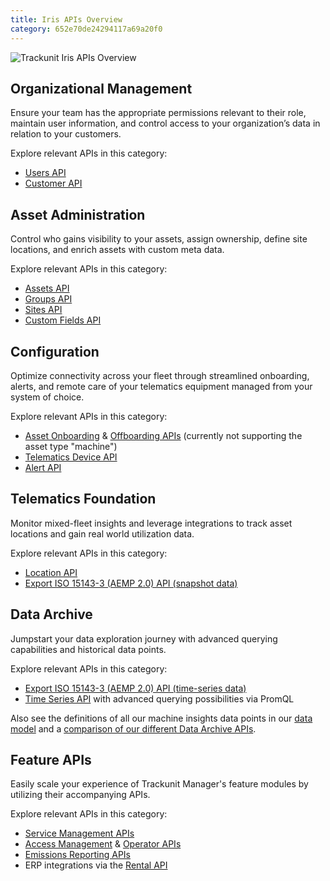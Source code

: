 ```yaml
---
title: Iris APIs Overview
category: 652e70de24294117a69a20f0
---
```


![Trackunit Iris APIs Overview](https://cdn.statically.io/gh/trackunit/developer-hub/master/api-docs/iris-api-overview.png)

## Organizational Management

Ensure your team has the appropriate permissions relevant to their role, maintain user information, and control access to your organization’s data in relation to your customers.

Explore relevant APIs in this category:

- [Users API](https://developers.trackunit.com/reference/getusers)
- [Customer API](https://developers.trackunit.com/reference/customers)

## Asset Administration

Control who gains visibility to your assets, assign ownership, define site locations, and enrich assets with custom meta data.

Explore relevant APIs in this category:

- [Assets API](https://developers.trackunit.com/reference/assets-api-introduction)
- [Groups API](https://developers.trackunit.com/reference/getgroups)
- [Sites API](https://developers.trackunit.com/reference/getsites)
- [Custom Fields API](https://developers.trackunit.com/reference/custom-field-intro)

## Configuration

Optimize connectivity across your fleet through streamlined onboarding, alerts, and remote care of your telematics equipment managed from your system of choice.

Explore relevant APIs in this category:

- [Asset Onboarding](https://developers.trackunit.com/reference/onboardasset_v1) & [Offboarding APIs](https://developers.trackunit.com/reference/offboardasset_v1) (currently not supporting the asset type "machine")
- [Telematics Device API](https://developers.trackunit.com/reference/telematics-device-api-intro)
- [Alert API](https://developers.trackunit.com/reference/alerts)

## Telematics Foundation

Monitor mixed-fleet insights and leverage integrations to track asset locations and gain real world utilization data.

Explore relevant APIs in this category:

- [Location API](https://developers.trackunit.com/reference/location-api-intro)
- [Export ISO 15143-3 (AEMP 2.0) API (snapshot data)](https://developers.trackunit.com/reference/snapshot)

## Data Archive

Jumpstart your data exploration journey with advanced querying capabilities and historical data points.

Explore relevant APIs in this category:

- [Export ISO 15143-3 (AEMP 2.0) API (time-series data)](https://developers.trackunit.com/reference/time-series)
- [Time Series API](https://developers.trackunit.com/reference/time-series-introduction) with advanced querying possibilities via PromQL

Also see the definitions of all our machine insights data points in our [data model](https://developers.trackunit.com/reference/data-model) and a [comparison of our different Data Archive APIs](https://developers.trackunit.com/reference/comparison-overview-of-data-archive-apis).

## Feature APIs

Easily scale your experience of Trackunit Manager's feature modules by utilizing their accompanying APIs.

Explore relevant APIs in this category:

- [Service Management APIs](https://developers.trackunit.com/reference/service-management-intro)
- [Access Management](https://developers.trackunit.com/reference/access-management-intro) & [Operator APIs](https://developers.trackunit.com/reference/operator-intro)
- [Emissions Reporting APIs](https://developers.trackunit.com/reference/emissions-api)
- ERP integrations via the [Rental API](https://developers.trackunit.com/reference/rental-erp-api-intro)
